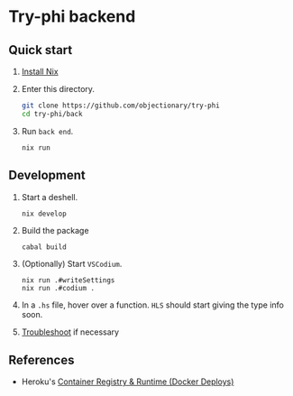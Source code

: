 # Try-phi backend

## Quick start

1. [Install Nix](https://github.com/deemp/flakes/blob/main/README/InstallNix.md)

1. Enter this directory.

    ```sh
    git clone https://github.com/objectionary/try-phi
    cd try-phi/back
    ```

1. Run `back end`.

    ```console
    nix run
    ```

## Development

1. Start a deshell.

    ```console
    nix develop
    ```

1. Build the package

    ```console
    cabal build
    ```

1. (Optionally) Start `VSCodium`.

    ```console
    nix run .#writeSettings
    nix run .#codium .
    ```

1. In a `.hs` file, hover over a function. `HLS` should start giving the type info soon.

1. [Troubleshoot](https://github.com/deemp/flakes/blob/main/README/Troubleshooting.md) if necessary

## References

- Heroku's [Container Registry & Runtime (Docker Deploys)](https://devcenter.heroku.com/articles/container-registry-and-runtime#dockerfile-commands-and-runtime)
